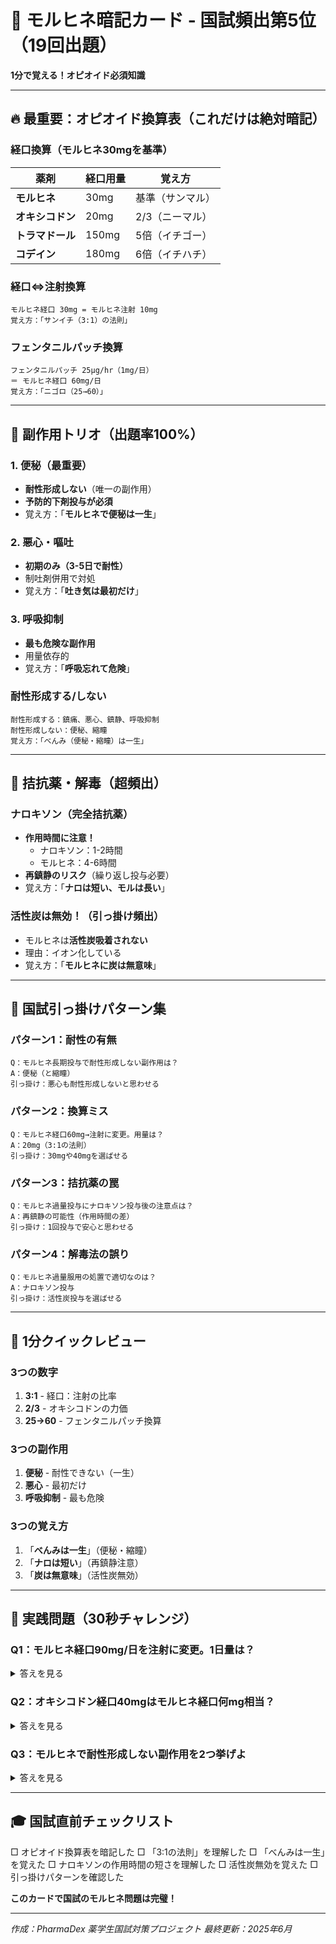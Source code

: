 # 🎯 モルヒネ暗記カード - 国試頻出第5位（19回出題）

**1分で覚える！オピオイド必須知識**

---

## 🔥 最重要：オピオイド換算表（これだけは絶対暗記）

### 経口換算（モルヒネ30mgを基準）
| 薬剤 | 経口用量 | 覚え方 |
|------|----------|---------|
| **モルヒネ** | 30mg | 基準（サンマル） |
| **オキシコドン** | 20mg | 2/3（ニーマル） |
| **トラマドール** | 150mg | 5倍（イチゴー） |
| **コデイン** | 180mg | 6倍（イチハチ） |

### 経口⇔注射換算
```
モルヒネ経口 30mg = モルヒネ注射 10mg
覚え方：「サンイチ（3:1）の法則」
```

### フェンタニルパッチ換算
```
フェンタニルパッチ 25μg/hr（1mg/日）
＝ モルヒネ経口 60mg/日
覚え方：「ニゴロ（25→60）」
```

---

## 💊 副作用トリオ（出題率100%）

### 1. 便秘（最重要）
- **耐性形成しない**（唯一の副作用）
- **予防的下剤投与が必須**
- 覚え方：「**モルヒネで便秘は一生**」

### 2. 悪心・嘔吐
- **初期のみ（3-5日で耐性）**
- 制吐剤併用で対処
- 覚え方：「**吐き気は最初だけ**」

### 3. 呼吸抑制
- **最も危険な副作用**
- 用量依存的
- 覚え方：「**呼吸忘れて危険**」

### 耐性形成する/しない
```
耐性形成する：鎮痛、悪心、鎮静、呼吸抑制
耐性形成しない：便秘、縮瞳
覚え方：「べんみ（便秘・縮瞳）は一生」
```

---

## 🚨 拮抗薬・解毒（超頻出）

### ナロキソン（完全拮抗薬）
- **作用時間に注意！**
  - ナロキソン：1-2時間
  - モルヒネ：4-6時間
- **再鎮静のリスク**（繰り返し投与必要）
- 覚え方：「**ナロは短い、モルは長い**」

### 活性炭は無効！（引っ掛け頻出）
- モルヒネは**活性炭吸着されない**
- 理由：イオン化している
- 覚え方：「**モルヒネに炭は無意味**」

---

## 🎪 国試引っ掛けパターン集

### パターン1：耐性の有無
```
Q：モルヒネ長期投与で耐性形成しない副作用は？
A：便秘（と縮瞳）
引っ掛け：悪心も耐性形成しないと思わせる
```

### パターン2：換算ミス
```
Q：モルヒネ経口60mg→注射に変更。用量は？
A：20mg（3:1の法則）
引っ掛け：30mgや40mgを選ばせる
```

### パターン3：拮抗薬の罠
```
Q：モルヒネ過量投与にナロキソン投与後の注意点は？
A：再鎮静の可能性（作用時間の差）
引っ掛け：1回投与で安心と思わせる
```

### パターン4：解毒法の誤り
```
Q：モルヒネ過量服用の処置で適切なのは？
A：ナロキソン投与
引っ掛け：活性炭投与を選ばせる
```

---

## 🧠 1分クイックレビュー

### 3つの数字
1. **3:1** - 経口：注射の比率
2. **2/3** - オキシコドンの力価
3. **25→60** - フェンタニルパッチ換算

### 3つの副作用
1. **便秘** - 耐性できない（一生）
2. **悪心** - 最初だけ
3. **呼吸抑制** - 最も危険

### 3つの覚え方
1. 「**べんみは一生**」（便秘・縮瞳）
2. 「**ナロは短い**」（再鎮静注意）
3. 「**炭は無意味**」（活性炭無効）

---

## 📝 実践問題（30秒チャレンジ）

### Q1：モルヒネ経口90mg/日を注射に変更。1日量は？
<details>
<summary>答えを見る</summary>
30mg/日（3:1の法則）
</details>

### Q2：オキシコドン経口40mgはモルヒネ経口何mg相当？
<details>
<summary>答えを見る</summary>
60mg（オキシコドンは2/3の用量）
</details>

### Q3：モルヒネで耐性形成しない副作用を2つ挙げよ
<details>
<summary>答えを見る</summary>
便秘、縮瞳
</details>

---

## 🎓 国試直前チェックリスト

□ オピオイド換算表を暗記した
□ 「3:1の法則」を理解した
□ 「べんみは一生」を覚えた
□ ナロキソンの作用時間の短さを理解した
□ 活性炭無効を覚えた
□ 引っ掛けパターンを確認した

**このカードで国試のモルヒネ問題は完璧！**

---

*作成：PharmaDex 薬学生国試対策プロジェクト*
*最終更新：2025年6月*